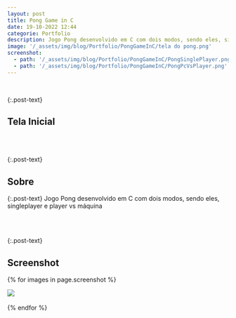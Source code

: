 ```yaml
---
layout: post
title: Pong Game in C
date: 19-10-2022 12:44
categorie: Portfolio
description: Jogo Pong desenvolvido em C com dois modos, sendo eles, singleplayer e player vs máquina
image: '/_assets/img/blog/Portfolio/PongGameInC/tela do pong.png'
screenshot:
  - path: '/_assets/img/blog/Portfolio/PongGameInC/PongSinglePlayer.png'
  - path: '/_assets/img/blog/Portfolio/PongGameInC/PongPcVsPlayer.png'
---
```


<div class="post-line"></div>
<br />

{:.post-text}

## Tela Inicial

<div class="text-center">
  <img
    src="{{site.baseurl}}{{ page.image }}"
    class="rounded post-img" id="post-img"
    alt=""
  />
</div>
<br />
<div class="post-line"></div>
<br />

{:.post-text}

## Sobre

{:.post-text}
Jogo Pong desenvolvido em C com dois modos, sendo eles, singleplayer e player vs máquina

<br />
<div class="post-line"></div>
<br />

{:.post-text}

## Screenshot

{% for images in page.screenshot %}

<div class="text-center">
  <img
    src="{{{site.baseurl}}{{ images.path }}"
    class="rounded post-img" id="post-img"
  />
</div>
<br />
{% endfor %}

<div class="modal-img" id="modal-img">
  <span class="close"><ion-icon name="close-outline"></ion-icon></span>
  <img class="rounded post-img modal-content" id="img-content" />
  <div id="caption"></div>
</div>

